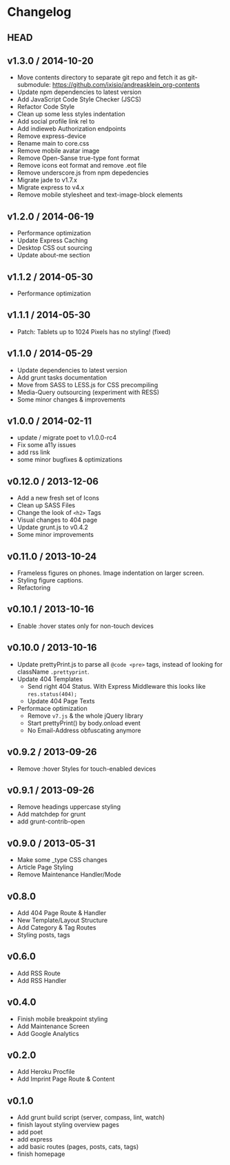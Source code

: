 # Changelog

## HEAD

## v1.3.0 / 2014-10-20
* Move contents directory to separate git repo and fetch it as git-submodule: https://github.com/ixisio/andreasklein_org-contents
* Update npm dependencies to latest version
* Add JavaScript Code Style Checker (JSCS)
* Refactor Code Style
* Clean up some less styles indentation
* Add social profile link rel to <head>
* Add indieweb Authorization endpoints
* Remove express-device
* Rename main to core.css
* Remove mobile avatar image
* Remove Open-Sanse true-type font format
* Remove icons eot format and remove .eot file
* Remove underscore.js from npm depedencies
* Migrate jade to v1.7.x
* Migrate express to v4.x
* Remove mobile stylesheet and text-image-block elements

## v1.2.0 / 2014-06-19
* Performance optimization
* Update Express Caching
* Desktop CSS out sourcing
* Update about-me section

## v1.1.2 / 2014-05-30
* Performance optimization

## v1.1.1 / 2014-05-30
* Patch: Tablets up to 1024 Pixels has no styling! (fixed)

## v1.1.0 / 2014-05-29
* Update dependencies to latest version
* Add grunt tasks documentation
* Move from SASS to LESS.js for CSS precompiling
* Media-Query outsourcing (experiment with RESS)
* Some minor changes & improvements

## v1.0.0 / 2014-02-11
* update / migrate poet to v1.0.0-rc4
* Fix some a11y issues
* add rss link
* some minor bugfixes & optimizations

## v0.12.0 / 2013-12-06
* Add a new fresh set of Icons
* Clean up SASS Files
* Change the look of `<h2>` Tags
* Visual changes to 404 page
* Update grunt.js to v0.4.2
* Some minor improvements

## v0.11.0 / 2013-10-24
* Frameless figures on phones. Image indentation on larger screen.
* Styling figure captions.
* Refactoring

## v0.10.1 / 2013-10-16
* Enable :hover states only for non-touch devices


## v0.10.0 / 2013-10-16
* Update prettyPrint.js to parse all `@code <pre>` tags, instead of looking for className `.prettyprint`.
* Update 404 Templates
  * Send right 404 Status. With Express Middleware this looks like `res.status(404);`
  * Update 404 Page Texts
* Performace optimization
  * Remove `v7.js` & the whole jQuery library
  * Start prettyPrint() by body.onload event
  * No Email-Address obfuscating anymore

## v0.9.2 / 2013-09-26
* Remove :hover Styles for touch-enabled devices

## v0.9.1 / 2013-09-26
* Remove headings uppercase styling
* Add matchdep for grunt
* add grunt-contrib-open

## v0.9.0 / 2013-05-31
* Make some _type CSS changes
* Article Page Styling
* Remove Maintenance Handler/Mode

## v0.8.0
* Add 404 Page Route & Handler
* New Template/Layout Structure
* Add Category & Tag Routes
* Styling posts, tags

## v0.6.0
* Add RSS Route
* Add RSS Handler

## v0.4.0
* Finish mobile breakpoint styling
* Add Maintenance Screen
* Add Google Analytics

## v0.2.0
* Add Heroku Procfile
* Add Imprint Page Route & Content

## v0.1.0
* Add grunt build script (server, compass, lint, watch)
* finish layout styling overview pages
* add poet
* add express
* add basic routes (pages, posts, cats, tags)
* finish homepage
